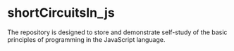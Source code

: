 # shortCircuitsIn_js
The repository is designed to store and demonstrate self-study of the basic principles of programming in the JavaScript language.
